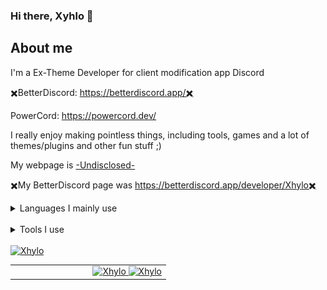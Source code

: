 ### Hi there, Xyhlo 👋

## About me
I'm a Ex-Theme Developer for client modification app Discord

✖️BetterDiscord: https://betterdiscord.app/✖️

PowerCord: https://powercord.dev/
<br />

I really enjoy making pointless things, including tools, games and a lot of themes/plugins and other fun stuff ;)
<br />

My webpage is <a target="_blank" rel="noopener noreferrer" href="-undisclosed-">-Undisclosed-</a>
<br />

✖️My BetterDiscord page was <a target="_blank" rel="noopener noreferrer" href="https://betterdiscord.app/developer/Xhylo">https://betterdiscord.app/developer/Xhylo✖️</a>
<br />
<details>
  <summary>Languages I mainly use</summary>
<!--START_SECTION:LanguagesandTools-->
    <img align="left" alt="HTML5" width="32px" src="https://raw.githubusercontent.com/github/explore/80688e429a7d4ef2fca1e82350fe8e3517d3494d/topics/html/html.png" />
    <img align="left" alt="CSS3" width="32px" src="https://raw.githubusercontent.com/github/explore/80688e429a7d4ef2fca1e82350fe8e3517d3494d/topics/css/css.png" />
    <img align="left" alt="Sass" width="32px" src="https://raw.githubusercontent.com/github/explore/80688e429a7d4ef2fca1e82350fe8e3517d3494d/topics/sass/sass.png" />
    <img align="left" alt="HTML5" width="32px" src="https://cdn.icon-icons.com/icons2/2108/PNG/512/javascript_icon_130900.png" />
    <img align="left" alt="CSS3" width="32px" src="https://cdn.icon-icons.com/icons2/2107/PNG/512/file_type_pug_icon_130225.png" />
    <img align="left" alt="Sass" width="32px" src="https://cdn.icon-icons.com/icons2/112/PNG/512/python_18894.png" />
<!--END_SECTION:LanguagesandTools-->
</details>
<br />
<details>
  <summary>Tools I use</summary>
<!--START_SECTION:LanguagesandTools-->
    <img align="left" alt="Visual Studio Code" width="32px" src="https://raw.githubusercontent.com/github/explore/80688e429a7d4ef2fca1e82350fe8e3517d3494d/topics/visual-studio-code/visual-studio-code.png" />>
    <img align="left" alt="Git" width="32px" src="https://raw.githubusercontent.com/github/explore/80688e429a7d4ef2fca1e82350fe8e3517d3494d/topics/git/git.png" />
    <img align="left" alt="GitHub" width="32px" src="https://raw.githubusercontent.com/github/explore/78df643247d429f6cc873026c0622819ad797942/topics/github/github.png" />
    <img align="left" alt="Terminal" width="32px" src="https://raw.githubusercontent.com/github/explore/80688e429a7d4ef2fca1e82350fe8e3517d3494d/topics/terminal/terminal.png" />
    <img align="left" alt="Git" width="32px" src="https://cdn.icon-icons.com/icons2/1381/PNG/512/mysqlworkbench_93532.png" />
    <img align="left" alt="GitHub" width="32px" src="https://cdn.icon-icons.com/icons2/2107/PNG/512/file_type_sqlite_icon_130153.png" />
    <img align="left" alt="Terminal" width="32px" src="https://cdn.icon-icons.com/icons2/195/PNG/256/Blender_23505.png" />
    <img align="left" alt="Git" width="32px" src="https://cdn.icon-icons.com/icons2/1088/PNG/512/1485282160-adobe-after-effects-cc-creative-cloud-digital-visual-effects-motion-graphics-and-compositing-application_78299.png" />
    <img align="left" alt="GitHub" width="32px" src="https://cdn.icon-icons.com/icons2/1088/PNG/512/1485282149-adobe-premiere-pro-cc-creative-cloud_78301.png" />
    <img align="left" alt="Terminal" width="32px" src="https://cdn.icon-icons.com/icons2/1088/PNG/512/1485282143-adobe-illustrator-cc-creative-cloud_78298.png" />
<!--END_SECTION:LanguagesandTools-->
</details>
<br />

<a href="#">
    <img alt="Xhylo" src="https://visitor-badge.laobi.icu/badge?page_id=giswqs.giswqs" />
    <!--     <img alt="GitHub followers" src="https://img.shields.io/github/followers/Xhylo?style=flat-square"> -->
</a>

<!-- <p><img src="https://metrics.lecoq.io/Xhylo" alt="Xhylo" width="50%" /></p> -->
<!-- <p><img src="https://github-readme-streak-stats.herokuapp.com/?user=taimoor-tariq&theme=dark" alt="taimoor-tariq" width="50%" /></p> -->
<!-- <p><img src="https://github-readme-stats.vercel.app/api?username=taimoor-tariq&show_icons=true&?theme=dark&locale=en&count_private=true" alt="taimoor-tariq" /></p> -->
<!-- <p><img src="https://readme-spotify.taimoor-tariq.vercel.app/api/spotify" alt="taimoor-tariq" width="50%" /></p> -->
<!-- <p><img src="https://github-readme-stats.vercel.app/api/top-langs?username=Xhylo&show_icons=true&theme=dark&locale=en&layout=compact" alt="taimoor-tariq" /></p> -->

<a href="#">
    <table width="100%">
        <tr>
            <td width="50%">
            </td>
            <td width="50%">
                <img src="https://github-readme-stats.vercel.app/api/top-langs?username=Xhylo&show_icons=true&theme=dark&locale=en&layout=compact" alt="Xhylo" width="100%" />
                <img src="https://github-readme-stats.vercel.app/api?username=Xhylo&show_icons=true&theme=dark"
" alt="Xhylo" width="100%" />
            </td>
        </tr>
    </table>
 </a>
 
 
 <!--
 ## My Summary
 ```js
const Xhylo = {
    education: "UNDERGRADUATE",
    alias: "NodeJS Developer",
    knowledge: {
        frontend: ["JS", "HTML", "CSS", "SCSS", "Py"],
        backend: ["NodeJS", "JavaScript", "Express", "Electron", "PUG"],
        database: ["MongoDB", "MySQL", "SQLite"]
    },
    experiences: [
        {
            company : "Wichita Wolves",
            post : "IT Manager"
        },
        {
            company : "Ontarto Post Secondary Esports",
            post : "Lead Developer"
        }
    ],
    availableForHire: true
}
```
-->
 <!--
```css
<h2>✨ Skills and Tools:</h2>
<ul>
    <li><img src="https://cdn.icon-icons.com/icons2/2107/PNG/512/file_type_html_icon_130541.png" width="15px">&nbsp; HTML</li>
    <li><img src="https://cdn.icon-icons.com/icons2/2107/PNG/512/file_type_css_icon_130661.png" width="15px">&nbsp; CSS</li>
    <li><img src="https://cdn.icon-icons.com/icons2/2108/PNG/512/javascript_icon_130900.png" width="15px">&nbsp; JavaScript</li>
    <li><img src="https://cdn.icon-icons.com/icons2/2107/PNG/512/file_type_pug_icon_130225.png" width="15px">&nbsp; PUG</li>
    <li><img src="https://raw.githubusercontent.com/github/explore/80688e429a7d4ef2fca1e82350fe8e3517d3494d/topics/nodejs/nodejs.png" width="15px">&nbsp; NodeJS</li>
    <li><img src="https://cdn.icon-icons.com/icons2/2107/PNG/512/file_type_scss_icon_130177.png" width="15px">&nbsp; SCSS</li>
    <li><img src="https://cdn.icon-icons.com/icons2/112/PNG/512/python_18894.png" width="15px">&nbsp; Python</li>
</ul>
<ul>   
    <li><img src="https://cdn.icon-icons.com/icons2/2415/PNG/512/mongodb_original_logo_icon_146424.png" width="15px">&nbsp; MongoDB</li>
    <li><img src="https://cdn.icon-icons.com/icons2/1381/PNG/512/mysqlworkbench_93532.png" width="15px">&nbsp; MySQL</li>
    <li><img src="https://cdn.icon-icons.com/icons2/2107/PNG/512/file_type_sqlite_icon_130153.png" width="15px">&nbsp; SQLite</li>
    <li><img src="https://cdn.icon-icons.com/icons2/2397/PNG/512/microsoft_office_access_logo_icon_145727.png" width="15px">&nbsp; Microsoft Access</li>
</ul>
<ul>
    <li><img src="https://cdn.icon-icons.com/icons2/2397/PNG/512/microsoft_office_word_logo_icon_145724.png" width="15px">&nbsp; Microsoft Word</li>
    <li><img src="https://cdn.icon-icons.com/icons2/2397/PNG/512/microsoft_office_excel_logo_icon_145720.png" width="15px">&nbsp; Microsoft Excel</li>
    <li><img src="https://cdn.icon-icons.com/icons2/2397/PNG/512/microsoft_power_point_office_logo_icon_145723.png" width="15px">&nbsp; Microsoft Powerpoint</li>
    <li><img src="https://cdn.icon-icons.com/icons2/1088/PNG/512/1485282157-adobe-photoshop-raster-graphics-editor-cc-creative-cloud_78285.png" width="15px">&nbsp; Photoshop</li>
    <li><img src="https://cdn.icon-icons.com/icons2/1088/PNG/512/1485282143-adobe-illustrator-cc-creative-cloud_78298.png" width="15px">&nbsp; Illustrator</li>
    <li><img src="https://cdn.icon-icons.com/icons2/1088/PNG/512/1485282149-adobe-premiere-pro-cc-creative-cloud_78301.png" width="15px">&nbsp; Premiere Pro</li>
    <li><img src="https://cdn.icon-icons.com/icons2/1088/PNG/512/1485282157-adobe-photoshop-raster-graphics-editor-cc-creative-cloud_78285.png" width="15px">&nbsp; After Effects</li>
    <li><img src="https://cdn.icon-icons.com/icons2/1088/PNG/512/1485282160-adobe-after-effects-cc-creative-cloud-digital-visual-effects-motion-graphics-and-compositing-application_78299.png" width="15px">&nbsp; Photoshop</li>
    <li><img src="https://cdn.icon-icons.com/icons2/1088/PNG/512/1485282146-adobe-dreamweaver-cc-creative-cloud_78288.png" width="15px">&nbsp; Dreamweaver</li>
    <li><img src="https://cdn.icon-icons.com/icons2/195/PNG/256/Blender_23505.png" width="15px">&nbsp; Blender</li>
</ul>
<!-- <a href="#">
    <img width="50px" src="https://cdn.icon-icons.com/icons2/2107/PNG/512/file_type_html_icon_130541.png">
    <img width="50px" src="https://cdn.icon-icons.com/icons2/2107/PNG/512/file_type_css_icon_130661.png">
    <img width="50px" src="https://cdn.icon-icons.com/icons2/2108/PNG/512/javascript_icon_130900.png">
    <img width="50px" src="https://cdn.icon-icons.com/icons2/2415/PNG/512/bootstrap_plain_logo_icon_146619.png">
    <img width="50px" src="https://cdn.icon-icons.com/icons2/2108/PNG/512/sass_icon_130835.png">
    <img width="50px" src="https://cdn.icon-icons.com/icons2/2107/PNG/512/file_type_pug_icon_130225.png">
    <img width="50px" src="https://raw.githubusercontent.com/github/explore/80688e429a7d4ef2fca1e82350fe8e3517d3494d/topics/nodejs/nodejs.png">
    <img width="50px" src="https://cdn.icon-icons.com/icons2/2107/PNG/512/file_type_node_icon_130301.png">
    <img width="50px" src="https://cdn.icon-icons.com/icons2/112/PNG/512/python_18894.png">
    <img width="50px" src="https://cdn.icon-icons.com/icons2/2415/PNG/512/mongodb_original_logo_icon_146424.png">
    <img width="50px" src="https://cdn.icon-icons.com/icons2/1381/PNG/512/mysqlworkbench_93532.png">
    <img width="50px" src="https://cdn.icon-icons.com/icons2/2107/PNG/512/file_type_sqlite_icon_130153.png">
    <img width="50px" src="https://cdn.icon-icons.com/icons2/2397/PNG/512/microsoft_office_access_logo_icon_145727.png">
    <img width="50px" src="https://cdn.icon-icons.com/icons2/2397/PNG/512/microsoft_office_word_logo_icon_145724.png"> 
    <img width="50px" src="https://cdn.icon-icons.com/icons2/2397/PNG/512/microsoft_office_excel_logo_icon_145720.png">
    <img width="50px" src="https://cdn.icon-icons.com/icons2/2397/PNG/512/microsoft_power_point_office_logo_icon_145723.png">
    <img width="50px" src="https://cdn.icon-icons.com/icons2/1088/PNG/512/1485282157-adobe-photoshop-raster-graphics-editor-cc-creative-cloud_78285.png">
    <img width="50px" src="https://cdn.icon-icons.com/icons2/1088/PNG/512/1485282143-adobe-illustrator-cc-creative-cloud_78298.png">
    <img width="50px" src="https://cdn.icon-icons.com/icons2/1088/PNG/512/1485282149-adobe-premiere-pro-cc-creative-cloud_78301.png">
    <img width="50px" src="https://cdn.icon-icons.com/icons2/1088/PNG/512/1485282157-adobe-photoshop-raster-graphics-editor-cc-creative-cloud_78285.png">
    <img width="50px" src="https://cdn.icon-icons.com/icons2/1088/PNG/512/1485282160-adobe-after-effects-cc-creative-cloud-digital-visual-effects-motion-graphics-and-compositing-application_78299.png">
    <img width="50px" src="https://cdn.icon-icons.com/icons2/1088/PNG/512/1485282146-adobe-dreamweaver-cc-creative-cloud_78288.png">
    <img width="50px" src="https://cdn.icon-icons.com/icons2/195/PNG/256/Blender_23505.png">
</a> -->


